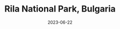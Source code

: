---
post_id:    2023-06-BG
title:      Rila National Park, Bulgaria
date:       2023-06-22
date_start: 2023-06-22
date_end:   2023-06-22
images:
  - ext:    2023-06-BG_00.jpg
    width:  3000
    height: 2143
    ar:			5-7
    meta:   Rila National Park
tags:
  - Travel
  - Europe
---